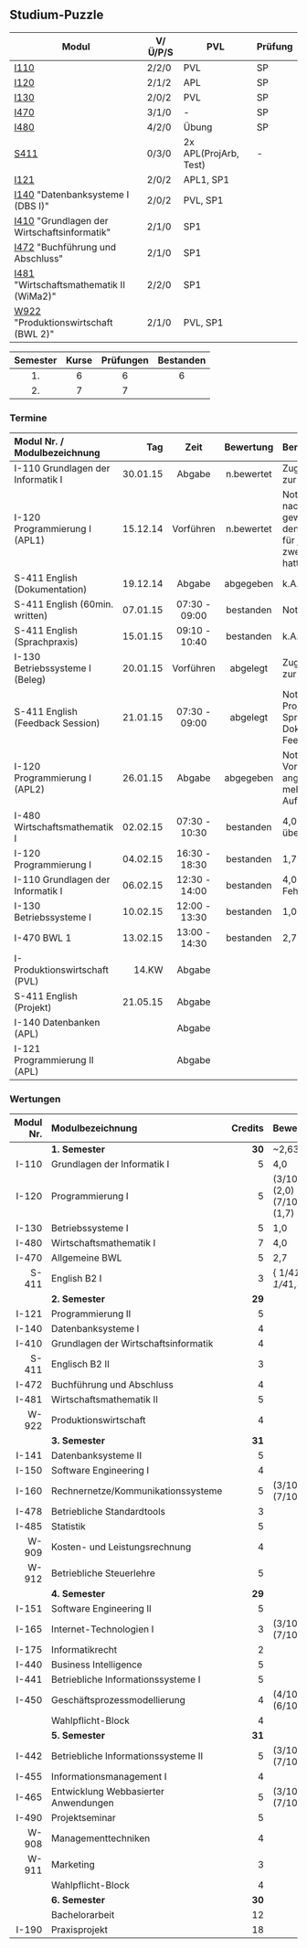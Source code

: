 ## Studium-Puzzle

Modul | V/Ü/P/S | PVL | Prüfung
 ---- | ------- | --- | -------
[I110](i110/index.md "Grundlagen der Informatik I") | 2/2/0 | PVL | SP
[I120](i120/index.md "Programmierung I / Programming I") | 2/1/2 | APL | SP	 	 	 	 	 
[I130](i130/index.md "Betriebssysteme I / Operating Systems I") | 2/0/2 | PVL | SP
[I470](i470/index.md "Allgemeine Betriebswirtschaftslehre (BWL 1) / Economics") | 3/1/0 | - | SP
[I480](i480/index.md "Wirtschaftsmathematik I (WiMa1) / Mathematics") | 4/2/0 | Übung | SP
[S411](s411/index.md "Englisch B2 (IIb/d: I-285, IWb/d: I-185, IMb/d: I-385) / English B2") | 0/3/0 | 2x APL(ProjArb, Test) | -
[I121](i121/index.md "Programmierung I / Programming II")  | 2/0/2 | APL1, SP1
[I140](i140/index.md) "Datenbanksysteme I (DBS I)" | 2/0/2 |  PVL, SP1
[I410](i410/index.md) "Grundlagen der Wirtschaftsinformatik" | 2/1/0 | SP1
[I472](i472/index.md) "Buchführung und Abschluss" | 2/1/0 | SP1
[I481](i481/index.md) "Wirtschaftsmathematik II (WiMa2)" | 2/2/0 | SP1
[W922](w922/index.md) "Produktionswirtschaft (BWL 2)" | 2/1/0 | PVL, SP1

Semester | Kurse | Prüfungen | Bestanden
:-------:|:-----:|:---------:|:---------:
1.       | 6     | 6         | 6
2.       | 7     | 7         |

### Termine

Modul Nr. / Modulbezeichnung      | Tag      | Zeit          | Bewertung  | Bemerkung
:-------------------------------- | --------:|:-------------:|:----------:|:---------
I-110 Grundlagen der Informatik I | 30.01.15 | Abgabe        | n.bewertet | Zugangsberechtigung zur Prüfung
I-120 Programmierung I (APL1)     | 15.12.14 | Vorführen     | n.bewertet | Note: 15/15pt (30%, nachträglich nicht gewertet weil Prof. den Prüfungsablauf für juristisch zweifelhaft beuteilt hatte)
S-411 English (Dokumentation)     | 19.12.14 | Abgabe        | abgegeben  | k.A.
S-411 English (60min. written)    | 07.01.15 | 07:30 - 09:00 | bestanden  | Note: 1,3 (25%)
S-411 English (Sprachpraxis)      | 15.01.15 | 09:10 - 10:40 | bestanden  | k.A.
I-130 Betriebssysteme I (Beleg)   | 20.01.15 | Vorführen     | abgelegt   | Zugangsberechtigung zur Prüfung
S-411 English (Feedback Session)  | 21.01.15 | 07:30 - 09:00 | abgelegt   | Note: 1,0 (25% Projektarbeit gem. mit Sprachpraxis, Dokmentation, Feedbackgespr.)
I-120 Programmierung I (APL2)     | 26.01.15 | Abgabe        | abgegeben  | Note: 2,0 (30%, Vorab nicht angekündigte 2. APL, mehrfach veränderte Aufgabenstellung)
I-480 Wirtschaftsmathematik I     | 02.02.15 | 07:30 - 10:30 | bestanden  | 4,0 (muss viel mehr üben)
I-120 Programmierung I            | 04.02.15 | 16:30 - 18:30 | bestanden  | 1,7 (70%)
I-110 Grundlagen der Informatik I | 06.02.15 | 12:30 - 14:00 | bestanden  | 4,0 (grobe Fehleinschätzung)
I-130 Betriebssysteme I           | 10.02.15 | 12:00 - 13:30 | bestanden  | 1,0
I-470 BWL 1                       | 13.02.15 | 13:00 - 14:30 | bestanden  | 2,7
I- Produktionswirtschaft (PVL)    | 14.KW    | Abgabe | 
S-411 English (Projekt)           | 21.05.15 | Abgabe | 
I-140 Datenbanken (APL)           |          | Abgabe | 
I-121 Programmierung II (APL)     |          | Abgabe | 

### Wertungen

<!--
https://apps.htw-dresden.de/index.php
-->

 Modul Nr. | Modulbezeichnung                     | Credits | Bewertung
 ---------:|:------------------------------------ | -------:|:----------
           | **1. Semester**                      |  **30** | ~2,63
 I-110     | Grundlagen der Informatik I          |      5  | 4,0
 I-120     | Programmierung I                     |      5  | (3/10)(2,0) + (7/10)(1,7)
 I-130     | Betriebssysteme I                    |      5  | 1,0
 I-480     | Wirtschaftsmathematik I              |      7  | 4,0
 I-470     | Allgemeine BWL                       |      5  | 2,7
 S-411     | English B2 I                         |      3  | { 1/4*1 + 1/4*1,3 }
           | **2. Semester**                      |  **29** |
 I-121     | Programmierung II                    |      5  | 
 I-140     | Datenbanksysteme I                   |      4  | 
 I-410     | Grundlagen der Wirtschaftsinformatik |      4  | 
 S-411     | Englisch B2 II                       |      3  | 
 I-472     | Buchführung und Abschluss            |      4  | 
 I-481     | Wirtschaftsmathematik II             |      5  | 
 W-922     | Produktionswirtschaft                |      4  | 
           | **3. Semester**                      |  **31** | 
 I-141     | Datenbanksysteme II                  |      5  | 
 I-150     | Software Engineering I               |      4  | 
 I-160     | Rechnernetze/Kommunikationssysteme   |      5  | (3/10)(?) + (7/10)(?)
 I-478     | Betriebliche Standardtools           |      3  | 
 I-485     | Statistik                            |      5  | 
 W-909     | Kosten- und Leistungsrechnung        |      4  | 
 W-912     | Betriebliche Steuerlehre             |      5  | 
           | **4. Semester**                      |  **29** | 
 I-151     | Software Engineering II              |      5  | 
 I-165     | Internet-Technologien I              |      3  | (3/10)(?) + (7/10)(?)
 I-175     | Informatikrecht                      |      2  |
 I-440     | Business Intelligence                |      5  | 
 I-441     | Betriebliche Informationssysteme I   |      5  | 
 I-450     | Geschäftsprozessmodellierung         |      4  | (4/10)(?) + (6/10)(?)
           | Wahlpflicht-Block                    |      4  | 
           | **5. Semester**                      |  **31** | 
 I-442     | Betriebliche Informationssysteme II  |      5  | (3/10)(?) + (7/10)(?)
 I-455     | Informationsmanagement I             |      4  | 
 I-465     | Entwicklung Webbasierter Anwendungen |      5  | (3/10)(?) + (7/10)(?)
 I-490     | Projektseminar                       |      5  | 
 W-908     | Managementtechniken                  |      4  | 
 W-911     | Marketing                            |      3  | 
           | Wahlpflicht-Block                    |      4  | 
           | **6. Semester**                      |  **30** | 
           | Bachelorarbeit                       |     12  |
 I-190     | Praxisprojekt                        |     18  | 
 
<!--
quelle: http://www2.htw-dresden.de/~rawa/cgi-bin/pr_abfrage.php

P R Ü F U N G S P L A N für den 1. Prüfungsabschnitt 02.02. - 21.02.2015

Prüfungen mit der Eingabe "14 042 B" (Änderungen bzw. Ergänzungen sind zu beachten!)

Fakultät    | St.gang | St.jahrg./Semester | Abschluss | St.richtung | Modul Nr. / Modulbezeichnung                 | Art | Tag    | Zeit          | Raum (**Empfehlung**)         | Prüfender | Nächste N/W
:---------- | -------:| ------------------:|:---------:|:----------- |:-------------------------------------------- |:---:| ------:| -------------:|:----------------------------  |:--------- | -----------:
7400 (INF/M)| 042     | 2014/1.            | B/D       |             | I-480 Wirtschaftsmathematik I                | SP  | 02.02. |  7:30 - 10:30 | Z 254 / S 325 / S 327 / S 315 | Voß-Böhme | 
7400 (INF/M)| 042     | 2014/1.            | B/D       |             | I-120 Programmierung I                       | SP  | 04.02. | 16:30 - 18:30 | S 239 / Z 254                 | Hollas    | 
7400 (INF/M)| 042     | 2014/1.            | B/D       |             | I-110 Grundlagen der Informatik I            | SP  | 06.02. | 12:30 - 14:00 | Z 254 / S 227 / S 228         | Nestler   | SS 2015
7400 (INF/M)| 042     | 2014/1.            | B/D       |             | I-130 Betriebssysteme I                      | SP  | 10.02. | 12:00 - 13:30 | S 239 / Z 254                 | Fritzsche | SS 2015
7400 (INF/M)| 042     | 2014/1.            | B/D       |             | I-470 Allg. Betriebswirtschaftslehre (BWL 1) | SP  | 13.02. | 13:00 - 14:30 | **S 331** / S 409             | Grüning   |

<!-- 
[I121]( "Programmierung II Programming II") 	Pflichtmodul 	5 	
     	2/0/2
    APL
    SP	 	 	 	 
    	
    Modul ansehen
    Datenbanksysteme I (DBS I) I140 	Pflichtmodul 	4 	
     	2/0/2
    PVL
    SP	 	 	 	 
    	
    Modul ansehen
    Grundlagen der Wirtschaftsinformatik I410 	Pflichtmodul 	4 	
     	2/1/0
    SP	 	 	 	 
    	
    Modul ansehen
    Buchführung und Abschluss I472 	Pflichtmodul 	4 	
     	2/1/0
    SP	 	 	 	 
    	
    Modul ansehen
    Wirtschaftsmathematik II (WiMa2) I481 	Pflichtmodul 	5 	
     	2/2/0
    SP	 	 	 	 
    	
    Modul ansehen
    Produktionswirtschaft (BWL 2) W922 	Pflichtmodul 	4 	
     	2/1/0
    PVL
    SP	 	 	 	 
    	
    Modul ansehen
    Datenbanksysteme II (DBS II) I141 	Pflichtmodul 	5 	
     	 	2/0/2
    PVL
    SP	 	 	 
    	
    Modul ansehen
    Software Engineering I (SE I) Software Engineering I I150 	Pflichtmodul 	4 	
     	 	2/0/2
    PVL
    SP	 	 	 
    	
    Modul ansehen
    Rechnernetze/Kommunikationssysteme I160 	Pflichtmodul 	5 	
     	 	2/0/2
    APL
    SP	 	 	 
    	
    Modul ansehen
    Betriebliche Standardtools I478 	Pflichtmodul 	3 	
     	 	0/0/2
    SP	 	 	 
    	
    Modul ansehen
    Statistik Statistics I485 	Pflichtmodul 	5 	
     	 	2/2/0
    SP	 	 	 
    	
    Modul ansehen
    Kosten- und Leistungsrechnung W909 	Pflichtmodul 	4 	
     	 	2/1/0
    SP	 	 	 
    	
    Modul ansehen
    Betriebliche Steuerlehre W912 	Pflichtmodul 	5 	
     	 	2/2/0
    PVL
    SP	 	 	 
    	
    Modul ansehen
    Projektmanagement I 	Wahlmodul 	0 	
     	 	 	1/0/0	 	 
    	
    Modul ansehen
    Projektmanagement II 	Wahlmodul 	0 	
     	 	 	2/0/0	 	 
    	
    Modul ansehen
    Software Engineering II (SE II) Software Engineering II I151 	Pflichtmodul 	5 	
     	 	 	2/0/2
    APL	 	 
    	
    Modul ansehen
    Internet-Technologien I I165 	Pflichtmodul 	3 	
     	 	 	2/0/1
    APL
    SP	 	 
    	
    Modul ansehen
    Informatikrecht (IR) Legal Aspects of Computing I175 	Pflichtmodul 	2 	
     	 	 	1/1/0
    SP	 	 
    	
    Modul ansehen
    Business Intelligence I440 	Pflichtmodul 	5 	
     	 	 	2/0/2
    PVL
    SP	 	 
    	
    Modul ansehen
    Betriebliche Informationssysteme I (BIS I) I441 	Pflichtmodul 	5 	
     	 	 	2/0/2
    SP	 	 
    	
    Modul ansehen
    Geschäftsprozessmodellierung I450 	Pflichtmodul 	4 	
     	 	 	2/0/1
    APL
    MP	 	 
    	
    Modul ansehen
    Betriebliche Informationssysteme II (BIS II) I442 	Pflichtmodul 	5 	
     	 	 	 	2/0/2
    APL
    SP	 
    	
    Modul ansehen
    Informationsmanagement I I455 	Pflichtmodul 	4 	
     	 	 	 	2/0/2
    PVL
    SP	 
    	
    Modul ansehen
    Entwicklung Webbasierter Anwendungen (EwA) Development of Web Based Applications I465 	Pflichtmodul 	5 	
     	 	 	 	2/0/2
    APL
    SP	 
    	
    Modul ansehen
    Projektseminar I490 	Pflichtmodul 	5 	
     	 	 	 	0/4/0
    APL	 
    	
    Modul ansehen
    Managementtechniken W908 	Pflichtmodul 	4 	
     	 	 	 	2/0/2
    SP	 
    	
    Modul ansehen
    Marketing (BWL 3) W911 	Pflichtmodul 	3 	
     	 	 	 	1/1/0
    SP	 
    	
    Modul ansehen
    Bachelorarbeit 	Pflichtmodul 	12 	
     	 	 	 	 	0/0/0
    	
    Modul ansehen
    Praxisprojekt I190 	Pflichtmodul 	18 	
     	 	 	 	 	0/0/0
    APL
    	
    Modul ansehen
    Wahlpflicht-ba-IW-1 (4.Semester) 	Block 	5 	
     	 	 	4	 	 
    	
    Details ansehen
    Wahlpflicht-ba-IW-2 (5. Semester) 	Block 	5 	
     	 	 	 	4	 
    	
    Details ansehen

Summe SWS pro Semester: 	
26	24	25	27	26	0
	 
Summe ECTS-Credits pro Semester: 	
30	29	31	30	31	30
-->
